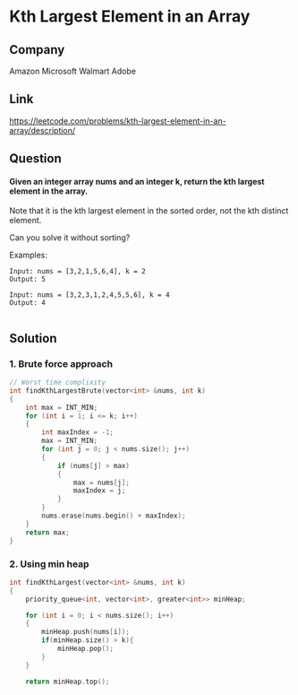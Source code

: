 # Kth Largest Element in an Array

## Company
 Amazon Microsoft Walmart Adobe

## Link
https://leetcode.com/problems/kth-largest-element-in-an-array/description/

## Question
#### Given an integer array nums and an integer k, return the kth largest element in the array.

Note that it is the kth largest element in the sorted order, not the kth distinct element.

Can you solve it without sorting?


Examples:
```
Input: nums = [3,2,1,5,6,4], k = 2
Output: 5
```
```
Input: nums = [3,2,3,1,2,4,5,5,6], k = 4
Output: 4
```
```

```

## Solution

### 1. Brute force approach

```cpp
// Worst time complixity
int findKthLargestBrute(vector<int> &nums, int k)
{
    int max = INT_MIN;
    for (int i = 1; i <= k; i++)
    {
        int maxIndex = -1;
        max = INT_MIN;
        for (int j = 0; j < nums.size(); j++)
        {
            if (nums[j] > max)
            {
                max = nums[j];
                maxIndex = j;
            }
        }
        nums.erase(nums.begin() + maxIndex);
    }
    return max;
}
```
### 2. Using min heap

```cpp
int findKthLargest(vector<int> &nums, int k)
{
    priority_queue<int, vector<int>, greater<int>> minHeap;

    for (int i = 0; i < nums.size(); i++)
    {
        minHeap.push(nums[i]);
        if(minHeap.size() > k){
            minHeap.pop();
        }
    }

    return minHeap.top();
    


```